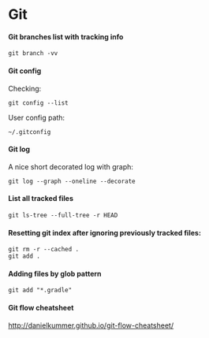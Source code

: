 # Git

#### Git branches list with tracking info

```
git branch -vv
```

#### Git config

Checking:

```
git config --list
```

User config path:

```
~/.gitconfig
```

#### Git log

A nice short decorated log with graph:

```
git log --graph --oneline --decorate
```

#### List all tracked files

```
git ls-tree --full-tree -r HEAD
```

#### Resetting git index after ignoring previously tracked files:

```
git rm -r --cached .
git add .
```

#### Adding files by glob pattern

```
git add "*.gradle"
```

#### Git flow cheatsheet

http://danielkummer.github.io/git-flow-cheatsheet/
